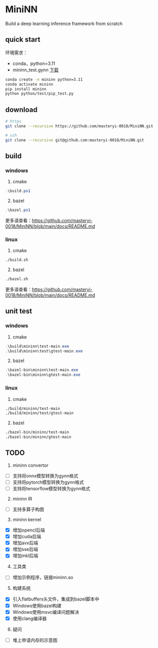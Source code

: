 # MiniNN

Build a deep learning inference framework from scratch

## quick start

环境需求：
- conda，python=3.11
- mininn_test.gynn [下载](https://github.com/masteryi-0018/MiniNN/releases/download/mininn-0.0.1/mininn_test.gynn)

```sh
conda create -n mininn python=3.11
conda activate mininn
pip install mininn
python python/test/pip_test.py
```

## download

```sh
# https
git clone --recursive https://github.com/masteryi-0018/MiniNN.git

# ssh
git clone --recursive git@github.com:masteryi-0018/MiniNN.git
```

## build

### windows

1. cmake

```ps1
.\build.ps1
```

2. bazel

```ps1
.\bazel.ps1
```

更多请查看：<https://github.com/masteryi-0018/MiniNN/blob/main/docs/README.md>

### linux

1. cmake

```sh
./build.sh
```

2. bazel

```sh
./bazel.sh
```

更多请查看：<https://github.com/masteryi-0018/MiniNN/blob/main/docs/README.md>

## unit test

### windows

1. cmake

```ps1
.\build\mininn\test-main.exe
.\build\mininn\test\gtest-main.exe
```

2. bazel

```ps1
.\bazel-bin\mininn\test-main.exe
.\bazel-bin\mininn\gtest-main.exe
```

### linux

1. cmake

```sh
./build/mininn/test-main
./build/mininn/test/gtest-main
```

2. bazel

```sh
./bazel-bin/mininn/test-main
./bazel-bin/mininn/gtest-main
```

## TODO

1. mininn convertor
- [ ] 支持将onnx模型转换为gynn格式
- [ ] 支持将pytorch模型转换为gynn格式
- [ ] 支持将tensorflow模型转换为gynn格式

2. mininn IR
- [ ] 支持多算子构图

3. mininn kernel
- [x] 增加opencl后端
- [x] 增加cuda后端
- [x] 增加avx后端
- [x] 增加sse后端
- [x] 增加mkl后端

4. 工具类
- [ ] 增加示例程序，链接mininn.so

5. 构建系统
- [x] 引入flatbuffers头文件，集成到bazel脚本中
- [x] Windows使用bazel构建
- [x] Windows使用msvc编译问题解决
- [x] 使用clang编译器

6. 疑问
- [ ] 堆上申请内存的示意图